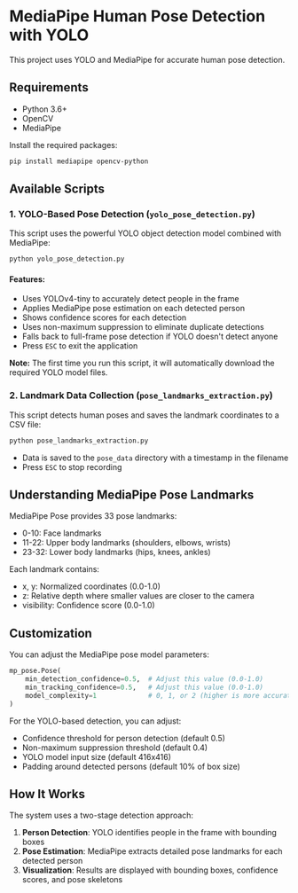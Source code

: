 # MediaPipe Human Pose Detection with YOLO

This project uses YOLO and MediaPipe for accurate human pose detection.

## Requirements

- Python 3.6+
- OpenCV
- MediaPipe

Install the required packages:

```bash
pip install mediapipe opencv-python
```

## Available Scripts

### 1. YOLO-Based Pose Detection (`yolo_pose_detection.py`)

This script uses the powerful YOLO object detection model combined with MediaPipe:

```bash
python yolo_pose_detection.py
```

#### Features:
- Uses YOLOv4-tiny to accurately detect people in the frame
- Applies MediaPipe pose estimation on each detected person
- Shows confidence scores for each detection
- Uses non-maximum suppression to eliminate duplicate detections
- Falls back to full-frame pose detection if YOLO doesn't detect anyone
- Press `ESC` to exit the application

**Note:** The first time you run this script, it will automatically download the required YOLO model files.

### 2. Landmark Data Collection (`pose_landmarks_extraction.py`)

This script detects human poses and saves the landmark coordinates to a CSV file:

```bash
python pose_landmarks_extraction.py
```

- Data is saved to the `pose_data` directory with a timestamp in the filename
- Press `ESC` to stop recording

## Understanding MediaPipe Pose Landmarks

MediaPipe Pose provides 33 pose landmarks:

- 0-10: Face landmarks
- 11-22: Upper body landmarks (shoulders, elbows, wrists)
- 23-32: Lower body landmarks (hips, knees, ankles)

Each landmark contains:
- x, y: Normalized coordinates (0.0-1.0) 
- z: Relative depth where smaller values are closer to the camera
- visibility: Confidence score (0.0-1.0)

## Customization

You can adjust the MediaPipe pose model parameters:

```python
mp_pose.Pose(
    min_detection_confidence=0.5,  # Adjust this value (0.0-1.0)
    min_tracking_confidence=0.5,   # Adjust this value (0.0-1.0)
    model_complexity=1             # 0, 1, or 2 (higher is more accurate but slower)
)
```

For the YOLO-based detection, you can adjust:
- Confidence threshold for person detection (default 0.5)
- Non-maximum suppression threshold (default 0.4)
- YOLO model input size (default 416x416)
- Padding around detected persons (default 10% of box size)

## How It Works

The system uses a two-stage detection approach:

1. **Person Detection**: YOLO identifies people in the frame with bounding boxes
2. **Pose Estimation**: MediaPipe extracts detailed pose landmarks for each detected person
3. **Visualization**: Results are displayed with bounding boxes, confidence scores, and pose skeletons 